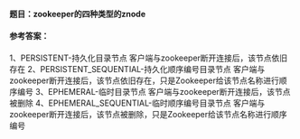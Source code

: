 #### **题目**：zookeeper的四种类型的znode

#### **参考答案**：

1、PERSISTENT-持久化目录节点 
客户端与zookeeper断开连接后，该节点依旧存在 
2、PERSISTENT_SEQUENTIAL-持久化顺序编号目录节点
客户端与zookeeper断开连接后，该节点依旧存在，只是Zookeeper给该节点名称进行顺序编号 
3、EPHEMERAL-临时目录节点
客户端与zookeeper断开连接后，该节点被删除 
4、EPHEMERAL_SEQUENTIAL-临时顺序编号目录节点
客户端与zookeeper断开连接后，该节点被删除，只是Zookeeper给该节点名称进行顺序编号

